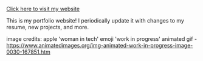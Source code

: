 [Click here to visit my website](clmensah.github.io)

This is my portfolio website! I periodically update it with changes to my resume, new projects, and more.

image credits:
	apple 'woman in tech' emoji
	'work in progress' animated gif - https://www.animatedimages.org/img-animated-work-in-progress-image-0030-167851.htm